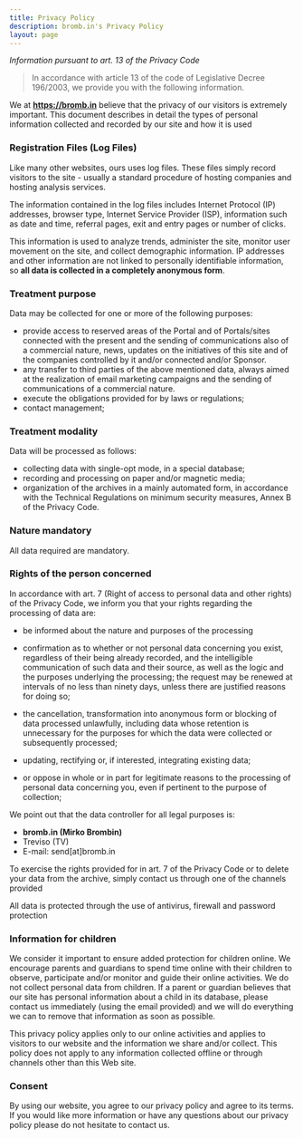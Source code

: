 ```yaml
---
title: Privacy Policy
description: bromb.in's Privacy Policy
layout: page
---
```


_Information pursuant to art. 13 of the Privacy Code_

> In accordance with article 13 of the code of Legislative Decree 196/2003, we provide you with the following information.

We at **https://bromb.in** believe that the privacy of our visitors is extremely important. This document describes in detail the types of personal information collected and recorded by our site and how it is used

### Registration Files (Log Files)

Like many other websites, ours uses log files. These files simply record visitors to the site - usually a standard procedure of hosting companies and hosting analysis services.

The information contained in the log files includes Internet Protocol (IP) addresses, browser type, Internet Service Provider (ISP), information such as date and time, referral pages, exit and entry pages or number of clicks.

This information is used to analyze trends, administer the site, monitor user movement on the site, and collect demographic information. IP addresses and other information are not linked to personally identifiable information, so **all data is collected in a completely anonymous form**.

### Treatment purpose

Data may be collected for one or more of the following purposes:

- provide access to reserved areas of the Portal and of Portals/sites connected with the present and the sending of communications also of a commercial nature, news, updates on the initiatives of this site and of the companies controlled by it and/or connected and/or Sponsor.
- any transfer to third parties of the above mentioned data, always aimed at the realization of email marketing campaigns and the sending of communications of a commercial nature.
- execute the obligations provided for by laws or regulations;
- contact management;

### Treatment modality

Data will be processed as follows:

- collecting data with single-opt mode, in a special database;
- recording and processing on paper and/or magnetic media;
- organization of the archives in a mainly automated form, in accordance with the Technical Regulations on minimum security measures, Annex B of the Privacy Code.

### Nature mandatory

All data required are mandatory.

### Rights of the person concerned

In accordance with art. 7 (Right of access to personal data and other rights) of the Privacy Code, we inform you that your rights regarding the processing of data are:

- be informed about the nature and purposes of the processing

- confirmation as to whether or not personal data concerning you exist, regardless of their being already recorded, and the intelligible communication of such data and their source, as well as the logic and the purposes underlying the processing; the request may be renewed at intervals of no less than ninety days, unless there are justified reasons for doing so;
- the cancellation, transformation into anonymous form or blocking of data processed unlawfully, including data whose retention is unnecessary for the purposes for which the data were collected or subsequently processed;
- updating, rectifying or, if interested, integrating existing data;
- or oppose in whole or in part for legitimate reasons to the processing of personal data concerning you, even if pertinent to the purpose of collection;

We point out that the data controller for all legal purposes is:

- **bromb.in (Mirko Brombin)**
- Treviso (TV)
- E-mail: send[at]bromb.in

To exercise the rights provided for in art. 7 of the Privacy Code or to delete your data from the archive, simply contact us through one of the channels provided

All data is protected through the use of antivirus, firewall and password protection

### Information for children

We consider it important to ensure added protection for children online. We encourage parents and guardians to spend time online with their children to observe, participate and/or monitor and guide their online activities. We do not collect personal data from children. If a parent or guardian believes that our site has personal information about a child in its database, please contact us immediately (using the email provided) and we will do everything we can to remove that information as soon as possible.

This privacy policy applies only to our online activities and applies to visitors to our website and the information we share and/or collect. This policy does not apply to any information collected offline or through channels other than this Web site.

### Consent

By using our website, you agree to our privacy policy and agree to its terms. If you would like more information or have any questions about our privacy policy please do not hesitate to contact us.
